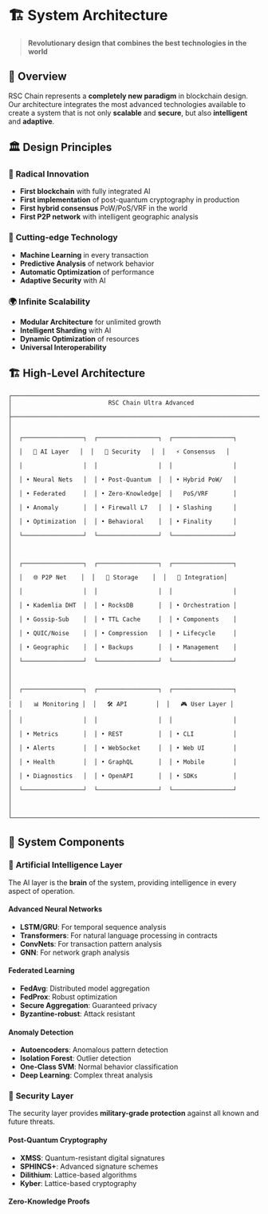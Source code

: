 # 🏗️ System Architecture

> **Revolutionary design that combines the best technologies in the world**

## 🌟 Overview

RSC Chain represents a **completely new paradigm** in blockchain design. Our architecture integrates the most advanced technologies available to create a system that is not only **scalable** and **secure**, but also **intelligent** and **adaptive**.

## 🏛️ Design Principles

### 🎯 **Radical Innovation**
- **First blockchain** with fully integrated AI
- **First implementation** of post-quantum cryptography in production
- **First hybrid consensus** PoW/PoS/VRF in the world
- **First P2P network** with intelligent geographic analysis

### 🔬 **Cutting-edge Technology**
- **Machine Learning** in every transaction
- **Predictive Analysis** of network behavior
- **Automatic Optimization** of performance
- **Adaptive Security** with AI

### 🌍 **Infinite Scalability**
- **Modular Architecture** for unlimited growth
- **Intelligent Sharding** with AI
- **Dynamic Optimization** of resources
- **Universal Interoperability**

## 🏗️ High-Level Architecture

```
┌─────────────────────────────────────────────────────────────────────────────┐
│                           RSC Chain Ultra Advanced                         │
├─────────────────────────────────────────────────────────────────────────────┤
│                                                                             │
│  ┌─────────────────┐  ┌─────────────────┐  ┌─────────────────┐             │
│  │   🤖 AI Layer   │  │   🔐 Security   │  │   ⚡ Consensus   │             │
│  │                 │  │                 │  │                 │             │
│  │ • Neural Nets   │  │ • Post-Quantum  │  │ • Hybrid PoW/   │             │
│  │ • Federated     │  │ • Zero-Knowledge│  │   PoS/VRF       │             │
│  │ • Anomaly       │  │ • Firewall L7   │  │ • Slashing      │             │
│  │ • Optimization  │  │ • Behavioral    │  │ • Finality      │             │
│  └─────────────────┘  └─────────────────┘  └─────────────────┘             │
│                                                                             │
│  ┌─────────────────┐  ┌─────────────────┐  ┌─────────────────┐             │
│  │   🌐 P2P Net    │  │   💾 Storage    │  │   🔗 Integration│             │
│  │                 │  │                 │  │                 │             │
│  │ • Kademlia DHT  │  │ • RocksDB       │  │ • Orchestration │             │
│  │ • Gossip-Sub    │  │ • TTL Cache     │  │ • Components    │             │
│  │ • QUIC/Noise    │  │ • Compression   │  │ • Lifecycle     │             │
│  │ • Geographic    │  │ • Backups       │  │ • Management    │             │
│  └─────────────────┘  └─────────────────┘  └─────────────────┘             │
│                                                                             │
│  ┌─────────────────┐  ┌─────────────────┐  ┌─────────────────┐             │
│  │   📊 Monitoring │  │   🛠️ API        │  │   🎮 User Layer │             │
│  │                 │  │                 │  │                 │             │
│  │ • Metrics       │  │ • REST          │  │ • CLI           │             │
│  │ • Alerts        │  │ • WebSocket     │  │ • Web UI        │             │
│  │ • Health        │  │ • GraphQL       │  │ • Mobile        │             │
│  │ • Diagnostics   │  │ • OpenAPI       │  │ • SDKs          │             │
│  └─────────────────┘  └─────────────────┘  └─────────────────┘             │
│                                                                             │
└─────────────────────────────────────────────────────────────────────────────┘
```

## 🔧 System Components

### 🤖 **Artificial Intelligence Layer**

The AI layer is the **brain** of the system, providing intelligence in every aspect of operation.

#### **Advanced Neural Networks**
- **LSTM/GRU**: For temporal sequence analysis
- **Transformers**: For natural language processing in contracts
- **ConvNets**: For transaction pattern analysis
- **GNN**: For network graph analysis

#### **Federated Learning**
- **FedAvg**: Distributed model aggregation
- **FedProx**: Robust optimization
- **Secure Aggregation**: Guaranteed privacy
- **Byzantine-robust**: Attack resistant

#### **Anomaly Detection**
- **Autoencoders**: Anomalous pattern detection
- **Isolation Forest**: Outlier detection
- **One-Class SVM**: Normal behavior classification
- **Deep Learning**: Complex threat analysis

### 🔐 **Security Layer**

The security layer provides **military-grade protection** against all known and future threats.

#### **Post-Quantum Cryptography**
- **XMSS**: Quantum-resistant digital signatures
- **SPHINCS+**: Advanced signature schemes
- **Dilithium**: Lattice-based algorithms
- **Kyber**: Lattice-based cryptography

#### **Zero-Knowledge Proofs**

